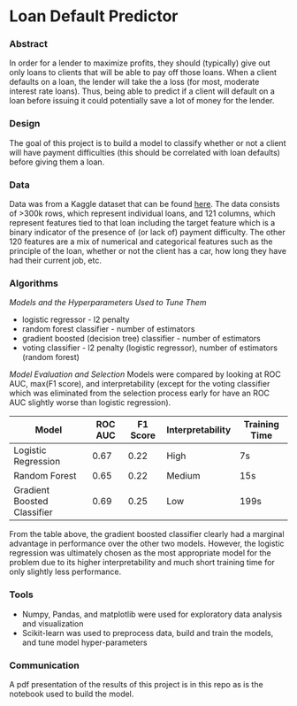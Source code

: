 # Loan Default Predictor

### Abstract
In order for a lender to maximize profits, they should (typically) give out only loans to clients that will be able to pay off those loans. When a client defaults on a loan, the lender will take the a loss (for most, moderate interest rate loans). Thus, being able to predict if a client will default on a loan before issuing it could potentially save a lot of money for the lender.

### Design
The goal of this project is to build a model to classify whether or not a client will have payment difficulties (this should be correlated with loan defaults) before giving them a loan. 

### Data
Data was from a Kaggle dataset that can be found [here](https://www.kaggle.com/gauravduttakiit/loan-defaulter). The data consists of >300k rows, which represent individual loans, and 121 columns, which represent features tied to that loan including the target feature which is a binary indicator of the presence of (or lack of) payment difficulty. The other 120 features are a mix of numerical and categorical features such as the principle of the loan, whether or not the client has a car, how long they have had their current job, etc.

### Algorithms
*Models and the Hyperparameters Used to Tune Them*
- logistic regressor - l2 penalty
- random forest classifier - number of estimators
- gradient boosted (decision tree) classifier - number of estimators
- voting classifier - l2 penalty (logistic regressor), number of estimators (random forest)

*Model Evaluation and Selection*
Models were compared by looking at ROC AUC, max(F1 score), and interpretability (except for the voting classifier which was eliminated from the selection process early for have an ROC AUC slightly worse than logistic regression).

| Model | ROC AUC | F1 Score | Interpretability | Training Time |
| ------|---------|----------|------------------| ------------- |
| Logistic Regression | 0.67 | 0.22 | High | 7s |
| Random Forest | 0.65 | 0.22 | Medium | 15s |
| Gradient Boosted Classifier | 0.69 | 0.25 | Low | 199s |

From the table above, the gradient boosted classifier clearly had a marginal advantage in performance over the other two models. However, the logistic regression was ultimately chosen as the most appropriate model for the problem due to its higher interpretability and much short training time for only slightly less performance.

### Tools
- Numpy, Pandas, and matplotlib were used for exploratory data analysis and visualization
- Scikit-learn was used to preprocess data, build and train the models, and tune model hyper-parameters

### Communication
A pdf presentation of the results of this project is in this repo as is the notebook used to build the model.
